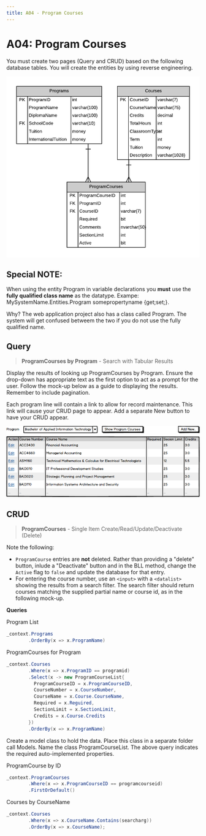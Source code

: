 ```yaml
---
title: A04 - Program Courses
---
```

# A04: Program Courses

You must create two pages (Query and CRUD) based on the following database tables. You will create the entities by using reverse engineering.

![ERD for A04](./A04.png)

## Special NOTE:

When using the entity Program in variable declarations you **must** use the **fully qualified class name** as the datatype. Exampe: MySystemName.Entities.Program somepropertyname {get;set;}.  

Why? The web application project also has a class called Program. The system will get confused betweem the two if you do not use the fully qualified name.

## Query

> **ProgramCourses by Program** - Search with Tabular Results

Display the results of looking up ProgramCourses by Program. Ensure the drop-down has appropriate text as the first option to act as a prompt for the user. Follow the mock-up below as a guide to displaying the results. Remember to include pagination.

Each program line will contain a link to allow for record maintenance. This link will cause your CRUD page to appear. Add a separate New button to have your CRUD appear.

![Query Results](./A04-Query.png)

## CRUD

> **ProgramCourses** - Single Item Create/Read/Update/Deactivate (Delete)

Note the following:

- `ProgramCourse` entries are **not** deleted. Rather than providing a "delete" button, inlude a "Deactivate" button and in the BLL method, change the `Active` flag to `false` and update the database for that entry.
- For entering the course number, use an `<input>` with a `<datalist>` showing the results from a search filter. The search filter should return courses matching the supplied partial name or course id, as in the following mock-up.

  

**Queries**

Program List

```csharp
_context.Programs
        .OrderBy(x => x.ProgramName)
```

ProgramCourses for Program 

```csharp
_context.Courses
        .Where(x => x.ProgramID == programid)
        .Select(x -> new ProgramCourseList{
          ProgramCourseID = x.ProgramCourseID,
          CourseNumber = x.CourseNumber,
          CourseName = x.Course.CourseName,
          Required = x.Reguired,
          SectionLimit = x.SectionLimit,
          Credits = x.Course.Credits
        })
        .OrderBy(x => x.ProgramName)
```

Create a model class to hold the data. Place this class in a separate folder call Models. Name the class ProgramCourseList. The above query indicates the required auto-implemented properties.

ProgramCourse by ID

```csharp
_context.ProgramCourses
        .Where(x => x.ProgramCourseID == programcourseid)  
        .FirstOrDefault()
```

Courses by CourseName

```csharp
_context.Courses
        .Where(x => x.CourseName.Contains(searcharg))
        .OrderBy(x => x.CourseName);
```
